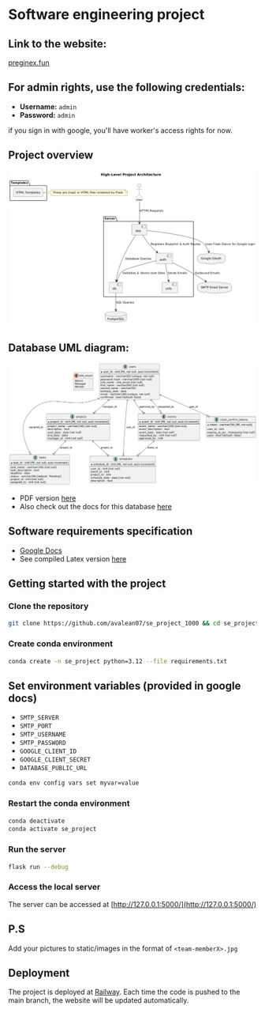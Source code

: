 # Software engineering project

## Link to the website:

[preginex.fun](https://preginex.fun)

## For admin rights, use the following credentials:

- **Username:** `admin`
- **Password:** `admin`

if you sign in with google, you'll have worker's access rights for now.

## Project overview

![Project overview](documentation/images/project_uml_diagram.png)

## Database UML diagram:

![Database UML diagram](documentation/images/database_uml_diagram.png)

- PDF version [here](documentation/pdf/uml_diagram.pdf)
- Also check out the docs for this database [here](https://dbdocs.io/awerks/software_project)

## Software requirements specification

- [Google Docs](https://docs.google.com/document/d/1UE8azQz9dO_mM2t4nm7vOSfES7vWDuyTUcNNcwqRDOE/edit?usp=sharing)
- See compiled Latex version [here](documentation/pdf/software_requirements.pdf)

## Getting started with the project

### Clone the repository

```bash
git clone https://github.com/avalean07/se_project_1000 && cd se_project_1000
```

### Create conda environment

```bash
conda create -n se_project python=3.12 --file requirements.txt
```

## Set environment variables (provided in google docs)

- `SMTP_SERVER`
- `SMTP_PORT`
- `SMTP_USERNAME`
- `SMTP_PASSWORD`
- `GOOGLE_CLIENT_ID`
- `GOOGLE_CLIENT_SECRET`
- `DATABASE_PUBLIC_URL`

```bash
conda env config vars set myvar=value
```

### Restart the conda environment

```bash
conda deactivate
conda activate se_project
```

### Run the server

```bash
flask run --debug
```

### Access the local server

The server can be accessed at [http://127.0.0.1:5000/](http://127.0.0.1:5000/)

## P.S

Add your pictures to static/images in the format of `<team-memberX>.jpg`

## Deployment

The project is deployed at [Railway](https://railway.com/). Each time the code is pushed to the main branch, the website will be updated automatically.
